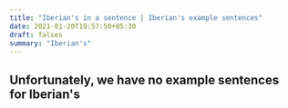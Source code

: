 ```yaml
---
title: "Iberian's in a sentence | Iberian's example sentences"
date: 2021-01-20T19:57:50+05:30
draft: falses
summary: "Iberian's"
---
```

## Unfortunately, we have no example sentences for Iberian's                 
